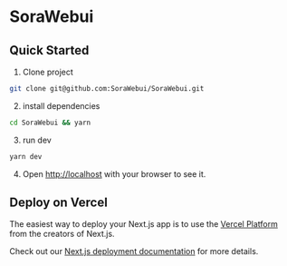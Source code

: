 # SoraWebui

## Quick Started

1. Clone project

```bash
git clone git@github.com:SoraWebui/SoraWebui.git
```

2. install dependencies

```bash
cd SoraWebui && yarn
```

3. run dev

```bash
yarn dev
```

4. Open [http://localhost](http://localhost) with your browser to see it.

## Deploy on Vercel

The easiest way to deploy your Next.js app is to use the [Vercel Platform](https://vercel.com/new?utm_medium=default-template&filter=next.js&utm_source=create-next-app&utm_campaign=create-next-app-readme) from the creators of Next.js.

Check out our [Next.js deployment documentation](https://nextjs.org/docs/deployment) for more details.
